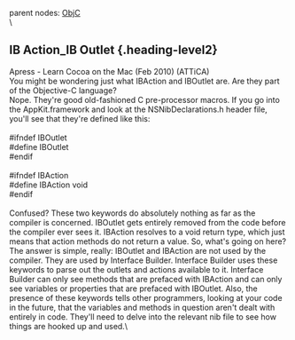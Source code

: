 parent nodes: [ObjC](ObjC.html)\
\

IB Action\_IB Outlet {.heading-level2}
--------------------

Apress - Learn Cocoa on the Mac (Feb 2010) (ATTiCA)\
 You might be wondering just what IBAction and IBOutlet are. Are they
part of the Objective-C language?\
 Nope. They're good old-fashioned C pre-processor macros. If you go into
the AppKit.framework and look at the NSNibDeclarations.h header file,
you'll see that they're defined like this:\
 \
 \#ifndef IBOutlet \
 \#define IBOutlet \
 \#endif\
 \
 \#ifndef IBAction \
 \#define IBAction void \
 \#endif\
 \
 Confused? These two keywords do absolutely nothing as far as the
compiler is concerned. IBOutlet gets entirely removed from the code
before the compiler ever sees it. IBAction resolves to a void return
type, which just means that action methods do not return a value. So,
what's going on here?\
 The answer is simple, really: IBOutlet and IBAction are not used by the
compiler. They are used by Interface Builder. Interface Builder uses
these keywords to parse out the outlets and actions available to it.
Interface Builder can only see methods that are prefaced with IBAction
and can only see variables or properties that are prefaced with
IBOutlet. Also, the presence of these keywords tells other programmers,
looking at your code in the future, that the variables and methods in
question aren't dealt with entirely in code. They'll need to delve into
the relevant nib file to see how things are hooked up and used.\


